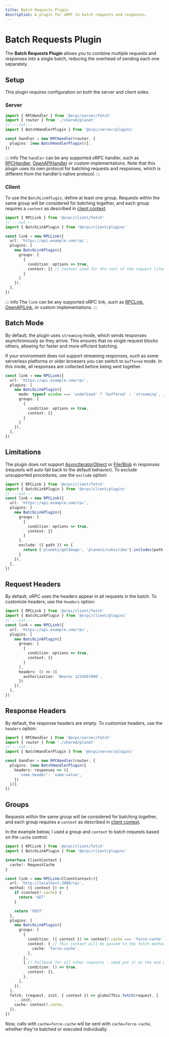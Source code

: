 ```yaml
---
title: Batch Requests Plugin
description: A plugin for oRPC to batch requests and responses.
---
```


# Batch Requests Plugin

The **Batch Requests Plugin** allows you to combine multiple requests and responses into a single batch, reducing the overhead of sending each one separately.

## Setup

This plugin requires configuration on both the server and client sides.

### Server

```ts twoslash
import { RPCHandler } from '@orpc/server/fetch'
import { router } from './shared/planet'
// ---cut---
import { BatchHandlerPlugin } from '@orpc/server/plugins'

const handler = new RPCHandler(router, {
  plugins: [new BatchHandlerPlugin()],
})
```

::: info
The `handler` can be any supported oRPC handler, such as [RPCHandler](/docs/rpc-handler), [OpenAPIHandler](/docs/openapi/openapi-handler) or custom implementations. Note that this plugin uses its own protocol for batching requests and responses, which is different from the handler’s native protocol.
:::

### Client

To use the `BatchLinkPlugin`, define at least one group. Requests within the same group will be considered for batching together, and each group requires a `context` as described in [client context](/docs/client/rpc-link#using-client-context).

```ts twoslash
import { RPCLink } from '@orpc/client/fetch'
// ---cut---
import { BatchLinkPlugin } from '@orpc/client/plugins'

const link = new RPCLink({
  url: 'https://api.example.com/rpc',
  plugins: [
    new BatchLinkPlugin({
      groups: [
        {
          condition: options => true,
          context: {} // Context used for the rest of the request lifecycle
        }
      ]
    }),
  ],
})
```

::: info
The `link` can be any supported oRPC link, such as [RPCLink](/docs/client/rpc-link), [OpenAPILink](/docs/openapi/client/openapi-link), or custom implementations.
:::

## Batch Mode

By default, the plugin uses `streaming` mode, which sends responses asynchronously as they arrive. This ensures that no single request blocks others, allowing for faster and more efficient batching.

If your environment does not support streaming responses, such as some serverless platforms or older browsers you can switch to `buffered` mode. In this mode, all responses are collected before being sent together.

```ts
const link = new RPCLink({
  url: 'https://api.example.com/rpc',
  plugins: [
    new BatchLinkPlugin({
      mode: typeof window === 'undefined' ? 'buffered' : 'streaming', // [!code highlight]
      groups: [
        {
          condition: options => true,
          context: {}
        }
      ]
    }),
  ],
})
```

## Limitations

The plugin does not support [AsyncIteratorObject](/docs/rpc-handler#supported-data-types) or [File/Blob](/docs/rpc-handler#supported-data-types) in responses (requests will auto fall back to the default behavior). To exclude unsupported procedures, use the `exclude` option:

```ts twoslash
import { RPCLink } from '@orpc/client/fetch'
import { BatchLinkPlugin } from '@orpc/client/plugins'
// ---cut---
const link = new RPCLink({
  url: 'https://api.example.com/rpc',
  plugins: [
    new BatchLinkPlugin({
      groups: [
        {
          condition: options => true,
          context: {}
        }
      ],
      exclude: ({ path }) => {
        return ['planets/getImage', 'planets/subscribe'].includes(path.join('/'))
      }
    }),
  ],
})
```

## Request Headers

By default, oRPC uses the headers appear in all requests in the batch. To customize headers, use the `headers` option:

```ts twoslash
import { RPCLink } from '@orpc/client/fetch'
import { BatchLinkPlugin } from '@orpc/client/plugins'
// ---cut---
const link = new RPCLink({
  url: 'https://api.example.com/rpc',
  plugins: [
    new BatchLinkPlugin({
      groups: [
        {
          condition: options => true,
          context: {}
        }
      ],
      headers: () => ({
        authorization: 'Bearer 1234567890',
      })
    }),
  ],
})
```

## Response Headers

By default, the response headers are empty. To customize headers, use the `headers` option:

```ts twoslash
import { RPCHandler } from '@orpc/server/fetch'
import { router } from './shared/planet'
// ---cut---
import { BatchHandlerPlugin } from '@orpc/server/plugins'

const handler = new RPCHandler(router, {
  plugins: [new BatchHandlerPlugin({
    headers: responses => ({
      'some-header': 'some-value',
    })
  })],
})
```

## Groups

Requests within the same group will be considered for batching together, and each group requires a `context` as described in [client context](/docs/client/rpc-link#using-client-context).

In the example below, I used a group and `context` to batch requests based on the `cache` control:

```ts twoslash
import { RPCLink } from '@orpc/client/fetch'
import { BatchLinkPlugin } from '@orpc/client/plugins'

interface ClientContext {
  cache?: RequestCache
}

const link = new RPCLink<ClientContext>({
  url: 'http://localhost:3000/rpc',
  method: ({ context }) => {
    if (context?.cache) {
      return 'GET'
    }

    return 'POST'
  },
  plugins: [
    new BatchLinkPlugin({
      groups: [
        {
          condition: ({ context }) => context?.cache === 'force-cache',
          context: { // This context will be passed to the fetch method
            cache: 'force-cache',
          },
        },
        { // Fallback for all other requests - need put it at the end of list
          condition: () => true,
          context: {},
        },
      ],
    }),
  ],
  fetch: (request, init, { context }) => globalThis.fetch(request, {
    ...init,
    cache: context?.cache,
  }),
})
```

Now, calls with `cache=force-cache` will be sent with `cache=force-cache`, whether they're batched or executed individually.
